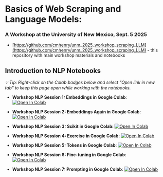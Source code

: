 # Basics of Web Scraping and Language Models: 
### A Workshop at the University of New Mexico, Sept. 5 2025

- [https://github.com/cmhenry/unm_2025_workshop_scraping_LLM](https://github.com/cmhenry/unm_2025_workshop_scraping_LLM) - this repository with main workshop materials and notebooks

## Introduction to NLP Notebooks
*💡 Tip: Right-click on the Colab badges below and select "Open link in new tab" to keep this page open while working with the notebooks.*

- **Workshop NLP Session 1: Embeddings in Google Colab**: <a href="https://colab.research.google.com/github/cmhenry/unm_workshop_2025/blob/main/notebooks/nlp/workshop_nlp_1_embeddings.ipynb?flush_cache=true" target="_blank"><img src="https://colab.research.google.com/assets/colab-badge.svg" alt="Open In Colab"/></a>

- **Workshop NLP Session 2: Embeddings Again in Google Colab**: <a href="https://colab.research.google.com/github/cmhenry/unm_workshop_2025/blob/main/notebooks/nlp/workshop_nlp_2_embeddings2.ipynb?flush_cache=true" target="_blank"><img src="https://colab.research.google.com/assets/colab-badge.svg" alt="Open In Colab"/></a>

- **Workshop NLP Session 3: Scikit in Google Colab**: <a href="https://colab.research.google.com/github/cmhenry/unm_workshop_2025/blob/main/notebooks/nlp/workshop_nlp_3_scikit.ipynb?flush_cache=true" target="_blank"><img src="https://colab.research.google.com/assets/colab-badge.svg" alt="Open In Colab"/></a>

- **Workshop NLP Session 4: Exercise in Google Colab**: <a href="https://colab.research.google.com/github/cmhenry/unm_workshop_2025/blob/main/notebooks/nlp/workshop_nlp_4_exercise.ipynb?flush_cache=true" target="_blank"><img src="https://colab.research.google.com/assets/colab-badge.svg" alt="Open In Colab"/></a>

- **Workshop NLP Session 5: Tokens in Google Colab**: <a href="https://colab.research.google.com/github/cmhenry/unm_workshop_2025/blob/main/notebooks/nlp/workshop_nlp_5_tokens.ipynb?flush_cache=true" target="_blank"><img src="https://colab.research.google.com/assets/colab-badge.svg" alt="Open In Colab"/></a>

- **Workshop NLP Session 6: Fine-tuning in Google Colab**: <a href="https://colab.research.google.com/github/cmhenry/unm_workshop_2025/blob/main/notebooks/nlp/workshop_nlp_6_finetune.ipynb?flush_cache=true" target="_blank"><img src="https://colab.research.google.com/assets/colab-badge.svg" alt="Open In Colab"/></a>

- **Workshop NLP Session 7: Prompting in Google Colab**: <a href="https://colab.research.google.com/github/cmhenry/unm_workshop_2025/blob/main/notebooks/nlp/workshop_nlp_7_prompting.ipynb?flush_cache=true" target="_blank"><img src="https://colab.research.google.com/assets/colab-badge.svg" alt="Open In Colab"/></a>

